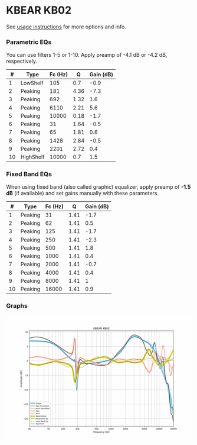 # KBEAR KB02
See [usage instructions](https://github.com/jaakkopasanen/AutoEq#usage) for more options and info.

### Parametric EQs
You can use filters 1-5 or 1-10. Apply preamp of -4.1 dB or -4.2 dB, respectively.

|   # | Type      |   Fc (Hz) |    Q |   Gain (dB) |
|-----|-----------|-----------|------|-------------|
|   1 | LowShelf  |       105 | 0.7  |        -0.9 |
|   2 | Peaking   |       181 | 4.36 |        -7.3 |
|   3 | Peaking   |       692 | 1.32 |         1.6 |
|   4 | Peaking   |      6110 | 2.21 |         5.6 |
|   5 | Peaking   |     10000 | 0.18 |        -1.7 |
|   6 | Peaking   |        31 | 1.64 |        -0.5 |
|   7 | Peaking   |        65 | 1.81 |         0.6 |
|   8 | Peaking   |      1428 | 2.84 |        -0.5 |
|   9 | Peaking   |      2201 | 2.72 |         0.4 |
|  10 | HighShelf |     10000 | 0.7  |         1.5 |

### Fixed Band EQs
When using fixed band (also called graphic) equalizer, apply preamp of **-1.5 dB** (if available) and set gains manually with these parameters.

|   # | Type    |   Fc (Hz) |    Q |   Gain (dB) |
|-----|---------|-----------|------|-------------|
|   1 | Peaking |        31 | 1.41 |        -1.7 |
|   2 | Peaking |        62 | 1.41 |         0.5 |
|   3 | Peaking |       125 | 1.41 |        -1.7 |
|   4 | Peaking |       250 | 1.41 |        -2.3 |
|   5 | Peaking |       500 | 1.41 |         1.8 |
|   6 | Peaking |      1000 | 1.41 |         0.4 |
|   7 | Peaking |      2000 | 1.41 |        -0.7 |
|   8 | Peaking |      4000 | 1.41 |         0.4 |
|   9 | Peaking |      8000 | 1.41 |         1   |
|  10 | Peaking |     16000 | 1.41 |         0.9 |

### Graphs
![](./KBEAR%20KB02.png)
